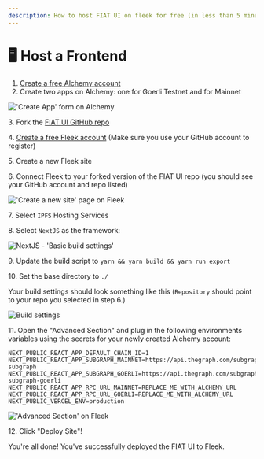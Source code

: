 ```yaml
---
description: How to host FIAT UI on fleek for free (in less than 5 minutes)
---
```


# 🖥 Host a Frontend

1. [Create a free Alchemy account](https://www.alchemy.com/)
2. Create two apps on Alchemy: one for Goerli Testnet and for Mainnet

!['Create App' form on Alchemy](https://user-images.githubusercontent.com/101981457/182910069-ca9e3828-b5fd-4777-b390-a038806ade5f.png)

3\. Fork the [FIAT UI GitHub repo](https://github.com/fiatdao/fiat-ui.git)

4\. [Create a free Fleek account](https://fleek.co/) (Make sure you use your GitHub account to register)

5\. Create a new Fleek site

6\. Connect Fleek to your forked version of the FIAT UI repo (you should see your GitHub account and repo listed)

!['Create a new site' page on Fleek](https://user-images.githubusercontent.com/101981457/182909143-72860a47-a729-4f7b-b698-b82ddf791b76.png)

7\. Select `IPFS` Hosting Services

8\. Select `NextJS` as the framework:&#x20;

![NextJS - 'Basic build settings'](https://user-images.githubusercontent.com/101981457/182909327-73dee41d-f488-4e47-ab85-7a58a36b718e.png)

9\. Update the build script to `yarn && yarn build && yarn run export`

10\. Set the base directory to `./`

Your build settings should look something like this (`Repository` should point to your repo you selected in step 6.)

![Build settings](https://user-images.githubusercontent.com/101981457/182911878-3add0525-4614-42b2-834e-058caf704334.png)

11\. Open the "Advanced Section" and plug in the following environments variables using the secrets for your newly created Alchemy account:

```
NEXT_PUBLIC_REACT_APP_DEFAULT_CHAIN_ID=1
NEXT_PUBLIC_REACT_APP_SUBGRAPH_MAINNET=https://api.thegraph.com/subgraphs/name/fiatdao/fiat-subgraph
NEXT_PUBLIC_REACT_APP_SUBGRAPH_GOERLI=https://api.thegraph.com/subgraphs/name/fiatdao/fiat-subgraph-goerli
NEXT_PUBLIC_REACT_APP_RPC_URL_MAINNET=REPLACE_ME_WITH_ALCHEMY_URL
NEXT_PUBLIC_REACT_APP_RPC_URL_GOERLI=REPLACE_ME_WITH_ALCHEMY_URL
NEXT_PUBLIC_VERCEL_ENV=production
```

!['Advanced Section' on Fleek](https://user-images.githubusercontent.com/101981457/182909706-0278e0a1-eb84-4988-b112-3a55f74469d4.png)

12\. Click "Deploy Site"!

You're all done! You've successfully deployed the FIAT UI to Fleek.
